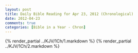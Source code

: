 ```yaml
---
layout: post
title: Daily Bible Reading for Apr 23, 2012 (Chronological)
date: 2012-04-23
comments: true
categories: [Bible in a Year - Chron]
---
```

{% render_partial ../KJV/1Ch/1.markdown %}
{% render_partial ../KJV/1Ch/2.markdown %}
